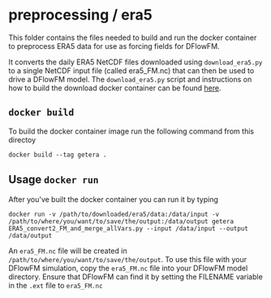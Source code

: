 # preprocessing / era5
This folder contains the files needed to build and run the docker container to preprocess ERA5 data for use as forcing fields for DFlowFM.

It converts the daily ERA5 NetCDF files downloaded using `download_era5.py` to a single NetCDF input file (called era5_FM.nc) that can then be used to drive a DFlowFM model. 
The `download_era5.py` script and instructions on how to build the download docker container can be found [here](https://github.com/c-scale-community/use-case-hisea/tree/main/scripts/download).

## `docker build`

To build the docker container image run the following command from this directoy

	docker build --tag getera .

## Usage `docker run`

After you've built the docker container you can run it by typing

	docker run -v /path/to/downloaded/era5/data:/data/input -v /path/to/where/you/want/to/save/the/output:/data/output getera ERA5_convert2_FM_and_merge_allVars.py --input /data/input --output /data/output

An `era5_FM.nc` file will be created in `/path/to/where/you/want/to/save/the/output`. To use this file with your DFlowFM simulation, copy the `era5_FM.nc` file into your DFlowFM model directory. Ensure that DFlowFM can find it by setting the FILENAME variable in the `.ext` file to `era5_FM.nc`

